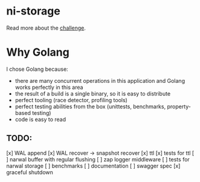 # ni-storage

Read more about the [challenge](./docs/challenge.md).

# Why Golang

I chose Golang because:
- there are many concurrent operations in this application and Golang works perfectly in this area
- the result of a build is a single binary, so it is easy to distribute
- perfect tooling (race detector, profiling tools)
- perfect testing abilities from the box (unittests, benchmarks, property-based testing)
- code is easy to read

## TODO:

[x] WAL append
[x] WAL recover -> snapshot recover
[x] ttl
[x] tests for ttl
[ ] narwal buffer with regular flushing
[ ] zap logger middleware
[ ] tests for narwal storage
[ ] benchmarks
[ ] documentation
[ ] swagger spec
[x] graceful shutdown